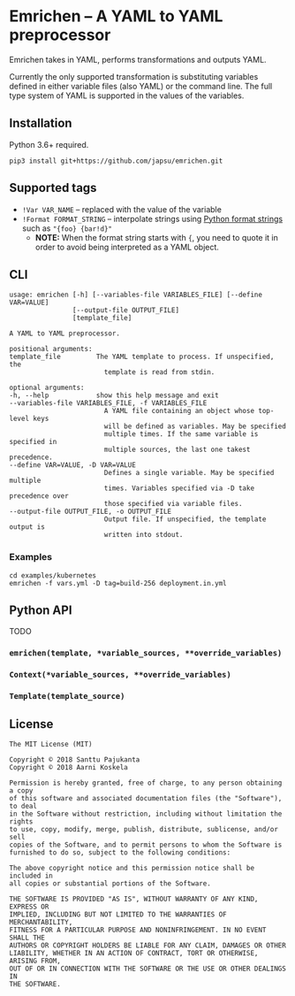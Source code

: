# Emrichen – A YAML to YAML preprocessor

Emrichen takes in YAML, performs transformations and outputs YAML.

Currently the only supported transformation is substituting variables defined in either variable files (also YAML) or the command line. The full type system of YAML is supported in the values of the variables.

## Installation

Python 3.6+ required.

    pip3 install git+https://github.com/japsu/emrichen.git

## Supported tags

* `!Var VAR_NAME` – replaced with the value of the variable
* `!Format FORMAT_STRING` – interpolate strings using [Python format strings](https://docs.python.org/3/library/string.html#formatstrings) such as `"{foo} {bar!d}"`
    * **NOTE:** When the format string starts with `{`, you need to quote it in order to avoid being interpreted as a YAML object.

## CLI

    usage: emrichen [-h] [--variables-file VARIABLES_FILE] [--define VAR=VALUE]
                    [--output-file OUTPUT_FILE]
                    [template_file]

    A YAML to YAML preprocessor.

    positional arguments:
    template_file         The YAML template to process. If unspecified, the
                            template is read from stdin.

    optional arguments:
    -h, --help            show this help message and exit
    --variables-file VARIABLES_FILE, -f VARIABLES_FILE
                            A YAML file containing an object whose top-level keys
                            will be defined as variables. May be specified
                            multiple times. If the same variable is specified in
                            multiple sources, the last one takest precedence.
    --define VAR=VALUE, -D VAR=VALUE
                            Defines a single variable. May be specified multiple
                            times. Variables specified via -D take precedence over
                            those specified via variable files.
    --output-file OUTPUT_FILE, -o OUTPUT_FILE
                            Output file. If unspecified, the template output is
                            written into stdout.

### Examples

    cd examples/kubernetes
    emrichen -f vars.yml -D tag=build-256 deployment.in.yml

## Python API

TODO

### `emrichen(template, *variable_sources, **override_variables)`

### `Context(*variable_sources, **override_variables)`

### `Template(template_source)`

## License

    The MIT License (MIT)

    Copyright © 2018 Santtu Pajukanta
    Copyright © 2018 Aarni Koskela

    Permission is hereby granted, free of charge, to any person obtaining a copy
    of this software and associated documentation files (the "Software"), to deal
    in the Software without restriction, including without limitation the rights
    to use, copy, modify, merge, publish, distribute, sublicense, and/or sell
    copies of the Software, and to permit persons to whom the Software is
    furnished to do so, subject to the following conditions:

    The above copyright notice and this permission notice shall be included in
    all copies or substantial portions of the Software.

    THE SOFTWARE IS PROVIDED "AS IS", WITHOUT WARRANTY OF ANY KIND, EXPRESS OR
    IMPLIED, INCLUDING BUT NOT LIMITED TO THE WARRANTIES OF MERCHANTABILITY,
    FITNESS FOR A PARTICULAR PURPOSE AND NONINFRINGEMENT. IN NO EVENT SHALL THE
    AUTHORS OR COPYRIGHT HOLDERS BE LIABLE FOR ANY CLAIM, DAMAGES OR OTHER
    LIABILITY, WHETHER IN AN ACTION OF CONTRACT, TORT OR OTHERWISE, ARISING FROM,
    OUT OF OR IN CONNECTION WITH THE SOFTWARE OR THE USE OR OTHER DEALINGS IN
    THE SOFTWARE.
